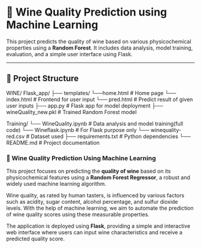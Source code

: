 # 🍷 Wine Quality Prediction using Machine Learning

This project predicts the quality of wine based on various physicochemical properties using a **Random Forest**. It includes data analysis, model training, evaluation, and a simple user interface using Flask.

---

## 📂 Project Structure
WINE/
  Flask_app/
  ├── templates/
    └──home.html # Home page
    └── index.html # Frontend for user input
    └── pred.html # Predict result of given user inputs
  ├── app.py # Flask app for model deployment
  ├── wineQuality_new.pkl # Trained Random Forest model

  Training/
  └── WineQuality.ipynb # Data analysis and model training(full code)
  └── Wineflask.ipynb # For Flask purpose only
  └── winequality-red.csv # Dataset used
  ├── requirements.txt # Python dependencies
  └── README.md # Project documentation



### 🍷 Wine Quality Prediction Using Machine Learning

This project focuses on predicting the **quality of wine** based on its physicochemical features using a **Random Forest Regressor**, a robust and widely used machine learning algorithm.

Wine quality, as rated by human tasters, is influenced by various factors such as acidity, sugar content, alcohol percentage, and sulfur dioxide levels. With the help of machine learning, we aim to automate the prediction of wine quality scores using these measurable properties.

The application is deployed using **Flask**, providing a simple and interactive web interface where users can input wine characteristics and receive a predicted quality score.
